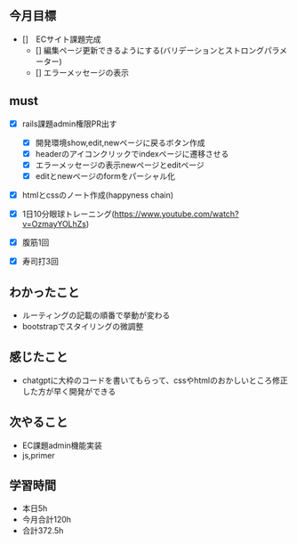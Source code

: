 
## 今月目標
- []　ECサイト課題完成 
  - [] 編集ページ更新できるようにする(バリデーションとストロングパラメーター)
  - [] エラーメッセージの表示



## must
- [x] rails課題admin権限PR出す
  - [x] 開発環境show,edit,newページに戻るボタン作成
  - [x] headerのアイコンクリックでindexページに遷移させる
  - [x] エラーメッセージの表示newページとeditページ
  - [x] editとnewページのformをパーシャル化
- [x] htmlとcssのノート作成(happyness chain)
  
- [x] 1日10分眼球トレーニング(https://www.youtube.com/watch?v=OzmayYOLhZs)
- [x] 腹筋1回
- [x] 寿司打3回

## わかったこと
- ルーティングの記載の順番で挙動が変わる
- bootstrapでスタイリングの微調整


## 感じたこと
- chatgptに大枠のコードを書いてもらって、cssやhtmlのおかしいところ修正した方が早く開発ができる
  


  

## 次やること
  - EC課題admin機能実装
  - js,primer

  

 

## 学習時間
  - 本日5h
  - 今月合計120h
  - 合計372.5h
